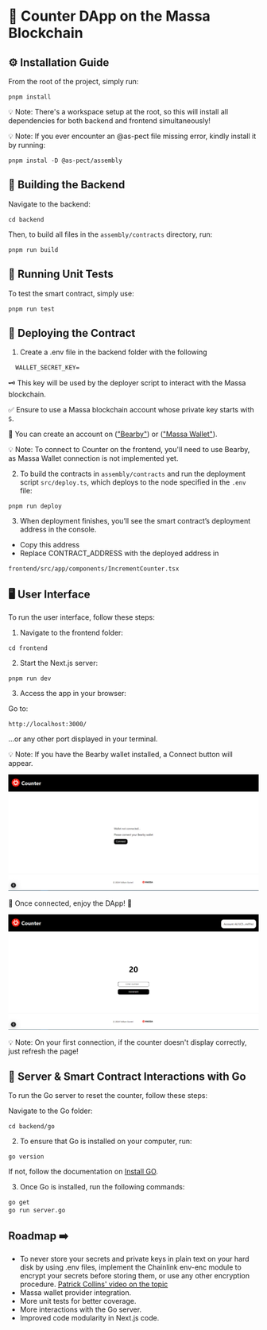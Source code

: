 # 🎉 Counter DApp on the Massa Blockchain 

## ⚙️ Installation Guide

From the root of the project, simply run:

```shell
pnpm install
```
💡 Note: There's a workspace setup at the root, so this will install all dependencies for both backend and frontend simultaneously!

💡 Note: If you ever encounter an @as-pect file missing error, kindly install it by running:

```shell
pnpm instal -D @as-pect/assembly
```
## 🔨 Building the Backend

Navigate to the backend:

```shell
cd backend
```

Then, to build all files in the `assembly/contracts` directory, run: 

```shell
pnpm run build
```

## 🧪 Running Unit Tests

To test the smart contract, simply use:

```shell
pnpm run test
```

## 🚀 Deploying the Contract

1. Create a .env file in the backend folder with the following

```shell
  WALLET_SECRET_KEY=
```
🗝️ This key will be used by the deployer script to interact with the Massa blockchain.

✅ Ensure to use a Massa blockchain account whose private key starts with `S`.

👛 You can create an account on (["Bearby"](https://bearby.io/)) or (["Massa Wallet"](https://station.massa.net/)).

💡 Note: To connect to Counter on the frontend, you'll need to use Bearby, as Massa Wallet connection is not implemented yet.

2. To build the contracts in `assembly/contracts` and run the deployment script `src/deploy.ts`, which deploys to the node specified in the `.env` file:

```shell
pnpm run deploy
```
3. When deployment finishes, you’ll see the smart contract’s deployment address in the console. 

- Copy this address 
- Replace CONTRACT_ADDRESS with the deployed address in 

```shell
frontend/src/app/components/IncrementCounter.tsx
```

## 🖥️ User Interface 

To run the user interface, follow these steps:

1. Navigate to the frontend folder:

```shell
cd frontend
```
2. Start the Next.js server:

```shell
pnpm run dev
```

3. Access the app in your browser:

Go to: 

```shell
http://localhost:3000/
```
...or any other port displayed in your terminal.

💡 Note: If you have the Bearby wallet installed, a Connect button will appear.



![Connect](counter01.PNG)

🔗 Once connected, enjoy the DApp! 🎉

![Increment](counter02.PNG)

💡 Note: On your first connection, if the counter doesn't display correctly, just refresh the page! 

## 🤖 Server & Smart Contract Interactions with Go

To run the Go server to reset the counter, follow these steps:

Navigate to the Go folder:

```shell
cd backend/go
```
2. To ensure that Go is installed on your computer, run:

```shell
go version
```

If not, follow the documentation on [Install GO](https://go.dev/doc/install).

3. Once Go is installed, run the following commands:

```shell
go get
go run server.go
```


## Roadmap  ➡️
- To never store your secrets and private keys in plain text on your hard disk by using .env files, implement the Chainlink env-enc module to encrypt your secrets before storing them, or use any other encryption procedure.
[Patrick Collins' video on the topic](https://www.youtube.com/watch?v=CIbhqRJ4B8I)
- Massa wallet provider integration. 
- More unit tests for better coverage.
- More interactions with the Go server.
- Improved code modularity in Next.js code. 
